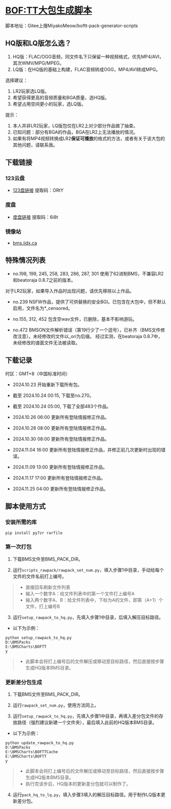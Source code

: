 # [BOF:TT大包生成脚本](https://gitee.com/MiyakoMeow/boftt-pack-generator-scripts)

脚本地址：Gitee上搜MiyakoMeow/boftt-pack-generator-scripts

## HQ版和LQ版怎么选？

1. HQ版：FLAC/OGG音频，同文件名下只保留一种视频格式，优先MP4/AVI，其次WMV/MPG/MPEG。
2. LQ版：在HQ版的基础上构建，FLAC音频转成OGG，MP4/AVI转成MPG。

选择建议：

1. LR2玩家选LQ版。
2. 希望获得更高的音频质量和BGA质量，选HQ版。
3. 希望占用空间更小的玩家，选LQ版。

提示：

1. 本人并非LR2玩家，LQ版包仅在LR2上对少部分作品做了抽查。
2. 已知问题：部分有BGA的作品，BGA在LR2上无法播放的情况。
3. 如果有将MP4视频转换成LR2**保证可播放**的格式的方法，或者有关于该大包的其他问题，请联系我。

## 下载链接

### 123云盘

- [123盘链接](https://www.123pan.com/s/Sn7lVv-Mhzm)
提取码：ORtY

### 度盘

- [度盘链接](https://pan.baidu.com/s/17seD5TCAlquX2rJ6CS4ZDg?pwd=6i8t)
提取码：6i8t

### 镜像站

- [bms.iidx.ca](https://bms.iidx.ca/bms/BMS/BMS%20%E6%B4%BB%E5%8A%A8%E5%8C%85/BOF%20G2R/%5B2024%5D%20BOFTT/)

## 特殊情况列表

- no.198, 199, 245, 258, 283, 286, 287, 301 使用了62进制BMS，不兼容LR2和beatoraja 0.8.7之前的版本。

对于LR2玩家，如果导入作品时出现问题，请优先移除以上作品。

- no.239 NSFW作品，提供了可供替换的安全BGI。已包含在大包中，但不默认启用，文件名为*_censored。

- no.155, 312, 452 包含空wav文件，已删除，基本不影响游玩。

- no.472 BMSON文件解析错误（第19行少了一个逗号），已补齐（BMS文件修改注意）。未经修改的文件以_ori为后缀。
经过实测，在beatoraja 0.8.7中，未经修改的谱面文件无法被读取。

## 下载记录

时区：GMT+8（中国标准时间）

- 2024.10.23 开始重新下载所有包。

- 截至 2024.10.24 00:15, 下载至no.270。

- 截至 2024.10.24 05:00, 下载了全部483个作品。

- 2024.10.26 06:00 更新所有登陆情报修正作品。

- 2024.10.28 08:00 更新所有登陆情报修正作品。

- 2024.10.30 08:00 更新所有登陆情报修正作品。

- 2024.11.04 16:00 更新所有登陆情报修正作品，并修正前几次更新时出现的错误。

- 2024.11.09 13:00 更新所有登陆情报修正作品。

- 2024.11.17 17:00 更新所有登陆情报修正作品。

- 2024.11.25 04:00 更新所有登陆情报修正作品。

## 脚本使用方式

### 安装所需的库

```commandline
pip install py7zr rarfile
```

### 第一次打包

1. 下载BMS文件至BMS_PACK_DIR。

2. 运行`scripts_rawpack/rawpack_set_num.py`，填入步骤1中目录，手动给每个文件的文件名前打上编号。

> - 直接回车刷新文件列表
> - 输入一个数字A：给文件列表中的第一个文件打上编号A
> - 输入两个数字A、B：给文件列表中，下标为A的文件，即第（A+1）个文件，打上编号B

3. 运行`setup_rawpack_to_hq.py`，先填入步骤1中目录，后填入解压目标路径。

- 以下为示例：

```commandline
python setup_rawpack_to_hq.py
D:\BMSPacks
E:\BMSCharts\BOFTT
y
```

> - 此脚本会将打上编号后的文件解压或移动至目标路径，然后直接按步骤生成HQ版本BMS目录。

### 更新差分包生成

1. 下载BMS文件至BMS_PACK_DIR。

2. 运行`rawpack_set_num.py`，使用方法同上。

3. 运行`setup_rawpack_to_hq.py`，先填入步骤1中目录，再填入差分包文件的存放路径（强烈建议新建一个文件夹），最后填入此前的HQ版本BMS目录。

- 以下为示例：

```commandline
python update_rawpack_to_hq.py
D:\BMSPacks
E:\BMSCharts\BOFTTCache
E:\BMSCharts\BOFTT
y
```

> - 此脚本会将打上编号后的文件解压或移动至目标路径，然后直接按步骤生成HQ版本BMS目录。
> - 执行完该步后，HQ版本的更新差分包就可以制作了。

4. 运行`pack_hq_to_lq.py`，填入步骤3填入的解压目标路径。用于制作LQ版本更新差分包。
